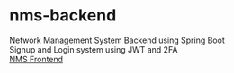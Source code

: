 # nms-backend
Network Management System Backend using Spring Boot
<br>
Signup and Login system using JWT and 2FA
<br>
[NMS Frontend](https://github.com/SAMURAii-7/nms)
